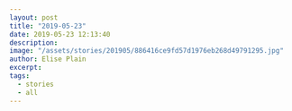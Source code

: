 ```yaml
---
layout: post
title: "2019-05-23"
date: 2019-05-23 12:13:40
description: 
image: "/assets/stories/201905/886416ce9fd57d1976eb268d49791295.jpg"
author: Elise Plain
excerpt: 
tags: 
  - stories
  - all
---
```



<p></p>
